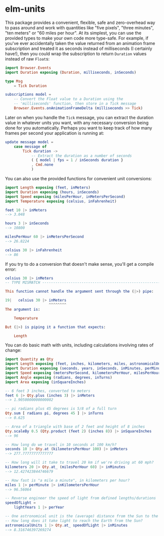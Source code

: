 # elm-units

This package provides a convenient, flexible, safe and zero-overhead way to pass
around and work with quantities like "five pixels", "three minutes", "ten
meters" or "60 miles per hour". At its simplest, you can use the provided types
to make your own code more type-safe. For example, if you've ever accidentally
taken the value returned from an animation frame subscription and treated it as
seconds instead of milliseconds (I certainly have!), then you could wrap the
subscription to return `Duration` values instead of raw `Float`s:

```elm
import Browser.Events
import Duration exposing (Duration, milliseconds, inSeconds)

type Msg
    = Tick Duration

subscriptions model =
    -- Convert the Float value to a Duration using the
    -- 'milliseconds' function, then store in a Tick message
    Browser.Events.onAnimationFrameDelta (milliseconds >> Tick)
```

Later on when you handle the `Tick` message, you can extract the duration value
in whatever units you want, with any necessary conversion being done for you
automatically. Perhaps you want to keep track of how many frames per second your
application is running at:

```elm
update message model =
    case message of
        Tick duration ->
            -- Extract the duration as a number of seconds
            ( { model | fps = 1 / inSeconds duration }
            , Cmd.none
            )
```

You can also use the provided functions for convenient unit conversions:

```elm
import Length exposing (feet, inMeters)
import Duration exposing (hours, inSeconds)
import Speed exposing (milesPerHour, inMetersPerSecond)
import Temperature exposing (celsius, inFahrenheit)

feet 10 |> inMeters
--> 3.048

hours 3 |> inSeconds
--> 10800

milesPerHour 60 |> inMetersPerSecond
--> 26.8224

celsius 30 |> inFahrenheit
--> 86
```

If you try to do a conversion that doesn't make sense, you'll get a compile
error:

```elm
celsius 30 |> inMeters
-- TYPE MISMATCH ----------------------------------------------------------- elm

This function cannot handle the argument sent through the (|>) pipe:

19|   celsius 30 |> inMeters
                    ^^^^^^^^
The argument is:

    Temperature

But (|>) is piping it a function that expects:

    Length
```

You can do basic math with units, including calculations involving rates of
change:

```elm
import Quantity as Qty
import Length exposing (feet, inches, kilometers, miles, astronomicalUnits, lightYears, inMeters)
import Duration exposing (seconds, years, inSeconds, inMinutes, perMinute, perYear)
import Speed exposing (metersPerSecond, kilometersPerHour, milesPerHour, inMetersPerSecond, inKilometersPerHour)
import Angle exposing (radians, degrees, inTurns)
import Area exposing (inSquareInches)

-- 6 feet 3 inches, converted to meters
feet 6 |> Qty.plus (inches 3) |> inMeters
--> 1.9050000000000002

-- pi radians plus 45 degrees is 5/8 of a full turn
Qty.sum [ radians pi, degrees 45 ] |> inTurns
--> 0.625

-- Area of a triangle with base of 2 feet and height of 8 inches
Qty.scaleBy 0.5 (Qty.product (feet 2) (inches 8)) |> inSquareInches
--> 96

-- How long do we travel in 10 seconds at 100 km/h?
seconds 10 |> Qty.at (kilometersPerHour 100) |> inMeters
--> 277.77777777777777

-- How long will it take to travel 20 km if we're driving at 60 mph?
kilometers 20 |> Qty.at_ (milesPerHour 60) |> inMinutes
--> 12.427423844746679

-- How fast is "a mile a minute", in kilometers per hour?
miles 1 |> perMinute |> inKilometersPerHour
--> 96.56064

-- Reverse engineer the speed of light from defined lengths/durations
speedOfLight =
    lightYears 1 |> perYear

-- One astronomical unit is the (average) distance from the Sun to the Earth
-- How long does it take light to reach the Earth from the Sun?
astronomicalUnits 1 |> Qty.at_ speedOfLight |> inMinutes
--> 8.316746397269274
```
